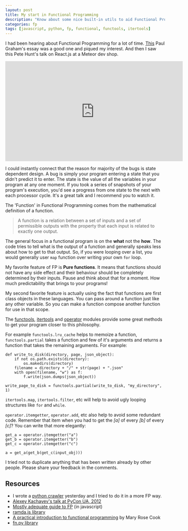 ```yaml
---
layout: post
title: My start in Functional Programming
description: "Know about some nice built-in utils to aid Functional Programming in Python"
categories: fp
tags: [javascript, python, fp, functional, functools, itertools]
---
```

I had been hearing about Functional Programming for a lot of time. [This](http://paulgraham.com/avg.html) Paul Graham's essay was a good one and piqued my interest. And then I saw this Pete Hunt's talk on React.js at a Meteor dev shop.

<iframe width="560" height="315" src="https://www.youtube.com/embed/qqVbr_LaCIo" frameborder="0" allowfullscreen></iframe>

I could instantly connect that the reason for majority of the bugs is state dependent design. A bug is simply your program entering a state that you didn't predict it to enter. The state is the value of all the variables in your program at any one moment. If you took a series of snapshots of your program's execution, you'd see a progress from one state to the next with each processor cycle. It's a great talk and I recommend you to watch it.

The 'Function' in Functional Programming comes from the mathematical definition of a function.

> A function is a relation between a set of inputs and a set of permissible outputs with the property that each input is related to exactly one output.

The general focus in a functional program is on the **what** not the **how**. The code tries to tell what is the output of a function and generally speaks less about how to get to that output. So, if you were looping over a list, you would generally user `map` function over writing your own `for` loop.

My favorite feature of FP is **Pure functions**. It means that functions should not have any side effect and their behaviour should be completely determined by their inputs. Pause and think about that for a moment. How much predictability that brings to your programs! 

My second favorite feature is actually using the fact that functions are first class objects in these languages. You can pass around a function just like any other variable. So you can make a function compose another function for use in that scope.

The [functools](https://docs.python.org/3.5/library/functools.html), [itertools](https://docs.python.org/3.5/library/itertools.html) and [operator](https://docs.python.org/3.5/library/operator.html) modules provide some great methods to get your program closer to this philosophy.

For example `functools.lru_cache` helps to memoize a function, `functools.partial` takes a function and few of it's arguments and returns a function that takes the remaining arguments. For example:

    def write_to_disk(directory, page, json_object):
        if not os.path.exists(directory):
            os.makedirs(directory)
        filename = directory + "/" + str(page) + ".json"
        with open(filename, "w") as f:
            f.write(json.dumps(json_object)) 

    write_page_to_disk = functools.partial(write_to_disk, "my_directory", 1)


`itertools.map`, `itertools.filter`, etc will help to avoid ugly looping structures like `for` and `while`.

`operator.itemgetter`, `operator.add`, etc also help to avoid some redundant code. Remember that item when you had to get the *[a]* of every *[b]* of every *[c]*? You can write that more elegantly:

    get_a = operator.itemgetter("a")
    get_b = operator.itemgetter("b")
    get_c = operator.itemgetter("c")

    a = get_a(get_b(get_c(input_obj)))

I tried not to duplicate anything that has been written already by other people. Please share your feedback in the comments.

Resources
-----------------

- I wrote a [python crawler](https://github.com/manuganji/fec-api-crawlerd) yesterday and I tried to do it in a more FP way.
- [Alexey Kachayev's talk at PyCon UA, 2012](http://kachayev.github.io/talks/uapycon2012/index.html#/)
- [Mostly adequate guide to FP](https://github.com/DrBoolean/mostly-adequate-guide) (in javascript)
- [ramda.js library](http://ramdajs.com/0.17/index.html)
- [A practical introduction to functional programming](http://maryrosecook.com/blog/post/a-practical-introduction-to-functional-programming) by Mary Rose Cook
- [fn.py library](https://github.com/kachayev/fn.py)
